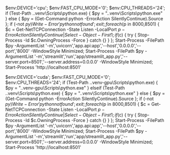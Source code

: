 $env:DEVICE='cpu'; $env:FAST_CPU_MODE='0'; $env:CPU_THREADS='24'; if (Test-Path .\.venv\Scripts\python.exe) { $py = ".\.venv\Scripts\python.exe" } else { $py = (Get-Command python -ErrorAction SilentlyContinue).Source }; if (-not $py) { Write-Error 'python not found'; exit }; foreach ($p in 8000,8501) { $c = Get-NetTCPConnection -State Listen -LocalPort $p -ErrorAction SilentlyContinue | Select-Object -First 1; if ($c) { try { Stop-Process -Id $c.OwningProcess -Force } catch {} } }; Start-Process -FilePath $py -ArgumentList '-m','uvicorn','app.api:app','--host','0.0.0.0','--port','8000' -WindowStyle Minimized; Start-Process -FilePath $py -ArgumentList '-m','streamlit','run','app/streamlit_app.py','--server.port=8501','--server.address=0.0.0.0' -WindowStyle Minimized; Start-Process 'http://localhost:8501'


$env:DEVICE='cuda'; $env:FAST_CPU_MODE='0'; $env:CPU_THREADS='24'; if (Test-Path .\.venv-gpu\Scripts\python.exe) { $py = ".\.venv-gpu\Scripts\python.exe" } elseif (Test-Path .\.venv\Scripts\python.exe) { $py = ".\.venv\Scripts\python.exe" } else { $py = (Get-Command python -ErrorAction SilentlyContinue).Source }; if (-not $py) { Write-Error 'python not found'; exit }; foreach ($p in 8000,8501) { $c = Get-NetTCPConnection -State Listen -LocalPort $p -ErrorAction SilentlyContinue | Select-Object -First 1; if ($c) { try { Stop-Process -Id $c.OwningProcess -Force } catch {} } }; Start-Process -FilePath $py -ArgumentList '-m','uvicorn','app.api:app','--host','0.0.0.0','--port','8000' -WindowStyle Minimized; Start-Process -FilePath $py -ArgumentList '-m','streamlit','run','app/streamlit_app.py','--server.port=8501','--server.address=0.0.0.0' -WindowStyle Minimized; Start-Process 'http://localhost:8501'
